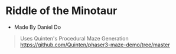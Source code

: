 # Riddle of the Minotaur
- Made By Daniel Do
> Uses Quinten's Procedural Maze Generation https://github.com/Quinten/phaser3-maze-demo/tree/master